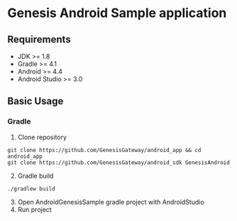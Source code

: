 # Genesis Android Sample application

## Requirements

- JDK >= 1.8
- Gradle >= 4.1
- Android >=  4.4
- Android Studio >= 3.0

## Basic Usage

### Gradle

1. Clone repository
```
git clone https://github.com/GenesisGateway/android_app && cd android_app
git clone https://github.com/GenesisGateway/android_sdk GenesisAndroid
```
2. Gradle build
```
./gradlew build
```
3. Open AndroidGenesisSample gradle project with AndroidStudio
4. Run project